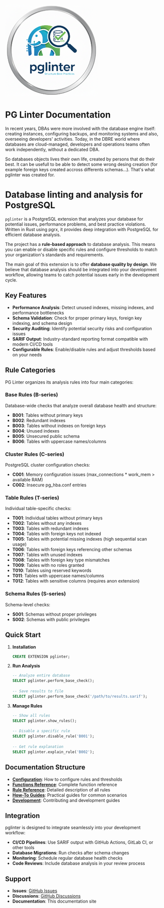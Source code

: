 <p aling="center">
<img src="images/pglinter_logo.png" alt="PGLinter Logo" width="300">
</p>

# PG Linter Documentation

In recent years, DBAs were more involved with the database engine itself: creating instances, configuring backups, and monitoring systems and also, overseeing developers' activities.
Today, in the DBRE world where databases are cloud-managed, developers and operations teams often work independently, without a dedicated DBA.

So databases objects lives their own life, created by persons that do their best. It can be usefull to be able to detect some wrong desing creation (for example foreign keys created accross differents schemas...). That's what pglinter was created for.

Database linting and analysis for PostgreSQL
===============================================================================

`pglinter` is a PostgreSQL extension that analyzes your database for potential issues, performance problems, and best practice violations. Written in Rust using pgrx, it provides deep integration with PostgreSQL for efficient database analysis.

The project has a **rule-based approach** to database analysis. This means you can enable or disable specific rules and configure thresholds to match your organization's standards and requirements.

The main goal of this extension is to offer **database quality by design**. We believe that database analysis should be integrated into your development workflow, allowing teams to catch potential issues early in the development cycle.

## Key Features

* **Performance Analysis**: Detect unused indexes, missing indexes, and performance bottlenecks
* **Schema Validation**: Check for proper primary keys, foreign key indexing, and schema design
* **Security Auditing**: Identify potential security risks and configuration issues
* **SARIF Output**: Industry-standard reporting format compatible with modern CI/CD tools
* **Configurable Rules**: Enable/disable rules and adjust thresholds based on your needs

## Rule Categories

PG Linter organizes its analysis rules into four main categories:

### Base Rules (B-series)

Database-wide checks that analyze overall database health and structure:

* **B001**: Tables without primary keys
* **B002**: Redundant indexes
* **B003**: Tables without indexes on foreign keys
* **B004**: Unused indexes
* **B005**: Unsecured public schema
* **B006**: Tables with uppercase names/columns

### Cluster Rules (C-series)

PostgreSQL cluster configuration checks:

* **C001**: Memory configuration issues (max_connections * work_mem > available RAM)
* **C002**: Insecure pg_hba.conf entries

### Table Rules (T-series)

Individual table-specific checks:

* **T001**: Individual tables without primary keys
* **T002**: Tables without any indexes
* **T003**: Tables with redundant indexes
* **T004**: Tables with foreign keys not indexed
* **T005**: Tables with potential missing indexes (high sequential scan usage)
* **T006**: Tables with foreign keys referencing other schemas
* **T007**: Tables with unused indexes
* **T008**: Tables with foreign key type mismatches
* **T009**: Tables with no roles granted
* **T010**: Tables using reserved keywords
* **T011**: Tables with uppercase names/columns
* **T012**: Tables with sensitive columns (requires anon extension)

### Schema Rules (S-series)

Schema-level checks:

* **S001**: Schemas without proper privileges
* **S002**: Schemas with public privileges

## Quick Start

1. **Installation**

   ```sql
   CREATE EXTENSION pglinter;
   ```

2. **Run Analysis**

   ```sql
   -- Analyze entire database
   SELECT pglinter.perform_base_check();

   -- Save results to file
   SELECT pglinter.perform_base_check('/path/to/results.sarif');
   ```

3. **Manage Rules**

   ```sql
   -- Show all rules
   SELECT pglinter.show_rules();

   -- Disable a specific rule
   SELECT pglinter.disable_rule('B001');

   -- Get rule explanation
   SELECT pglinter.explain_rule('B002');
   ```

## Documentation Structure

* **[Configuration](configure.md)**: How to configure rules and thresholds
* **[Functions Reference](functions/README.md)**: Complete function reference
* **[Rule Reference](rules/README.md)**: Detailed description of all rules
* **[How-To Guides](how-to/README.md)**: Practical guides for common scenarios
* **[Development](dev/README.md)**: Contributing and development guides

## Integration

pglinter is designed to integrate seamlessly into your development workflow:

* **CI/CD Pipelines**: Use SARIF output with GitHub Actions, GitLab CI, or other tools
* **Database Migrations**: Run checks after schema changes
* **Monitoring**: Schedule regular database health checks
* **Code Reviews**: Include database analysis in your review process

## Support

* **Issues**: [GitHub Issues](https://github.com/yourorg/pglinter/issues)
* **Discussions**: [GitHub Discussions](https://github.com/yourorg/pglinter/discussions)
* **Documentation**: This documentation site
